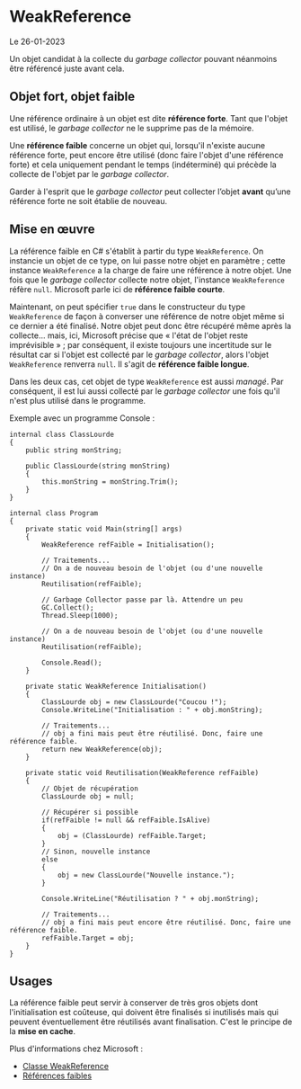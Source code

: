 # WeakReference

Le 26-01-2023

Un objet candidat à la collecte du *garbage collector* pouvant néanmoins être référencé juste avant cela.

## Objet fort, objet faible

Une référence ordinaire à un objet est dite **référence forte**. Tant que l'objet est utilisé, le *garbage collector* ne le supprime pas de la mémoire. 

Une **référence faible** concerne un objet qui, lorsqu'il n'existe aucune référence forte, peut encore être utilisé (donc faire l'objet d'une référence forte) et cela uniquement pendant le temps (indéterminé) qui précède la collecte de l'objet par le *garbage collector*.

Garder à l'esprit que le *garbage collector* peut collecter l’objet **avant** qu’une référence forte ne soit établie de nouveau.

## Mise en œuvre

La référence faible en C# s'établit à partir du type `WeakReference`. On instancie un objet de ce type, on lui passe notre objet en paramètre ; cette instance `WeakReference` a la charge de faire une référence à notre objet. Une fois que le *garbage collector* collecte notre objet, l'instance `WeakReference` réfère `null`. Microsoft parle ici de **référence faible courte**.

Maintenant, on peut spécifier `true` dans le constructeur du type `WeakReference` de façon à converser une référence de notre objet même si ce dernier a été finalisé. Notre objet peut donc être récupéré même après la collecte... mais, ici, Microsoft précise que « l'état de l'objet reste imprévisible » ; par conséquent, il existe toujours une incertitude sur le résultat car si l'objet est collecté par le *garbage collector*, alors l'objet `WeakReference` renverra `null`. Il s'agit de **référence faible longue**. 

Dans les deux cas, cet objet de type `WeakReference` est aussi *managé*. Par conséquent, il est lui aussi collecté par le *garbage collector* une fois qu'il n'est plus utilisé dans le programme. 

Exemple avec un programme Console :

```
internal class ClassLourde
{
	public string monString;
	
	public ClassLourde(string monString)
	{
		this.monString = monString.Trim();
	}
}
```
```
internal class Program
{
	private static void Main(string[] args)
	{
		WeakReference refFaible = Initialisation();
		
		// Traitements...
		// On a de nouveau besoin de l'objet (ou d'une nouvelle instance)
		Reutilisation(refFaible);
		
		// Garbage Collector passe par là. Attendre un peu
		GC.Collect();
		Thread.Sleep(1000);
		
		// On a de nouveau besoin de l'objet (ou d'une nouvelle instance)
		Reutilisation(refFaible);
		
		Console.Read();
	}
	
	private static WeakReference Initialisation()
	{
		ClassLourde obj = new ClassLourde("Coucou !");
		Console.WriteLine("Initialisation : " + obj.monString);
		
		// Traitements...
		// obj a fini mais peut être réutilisé. Donc, faire une référence faible.
		return new WeakReference(obj);
	}
	
	private static void Reutilisation(WeakReference refFaible)
	{
		// Objet de récupération
		ClassLourde obj = null;
		
		// Récupérer si possible
		if(refFaible != null && refFaible.IsAlive) 
		{
			obj = (ClassLourde) refFaible.Target;
		}
		// Sinon, nouvelle instance
		else
		{
			obj = new ClassLourde("Nouvelle instance.");
		}
		
		Console.WriteLine("Réutilisation ? " + obj.monString);
		
		// Traitements...
		// obj a fini mais peut encore être réutilisé. Donc, faire une référence faible.
		refFaible.Target = obj;
	}
}
```

## Usages

La référence faible peut servir à conserver de très gros objets dont l'initialisation est coûteuse, qui doivent être finalisés si inutilisés mais qui peuvent éventuellement être réutilisés avant finalisation. C'est le principe de la **mise en cache**.

Plus d'informations chez Microsoft :
- [Classe WeakReference](https://learn.microsoft.com/fr-fr/dotnet/api/system.weakreference "Classe WeakReference")
- [Références faibles](https://learn.microsoft.com/fr-fr/dotnet/standard/garbage-collection/weak-references "Références faibles")
